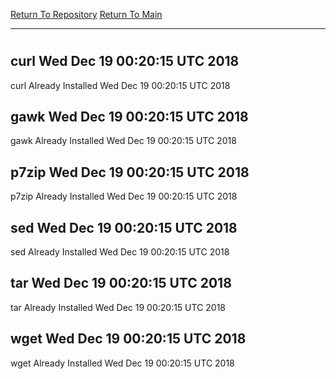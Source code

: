 [Return To Repository](https://github.com/deathbybandaid/piholeparser/)
[Return To Main](https://github.com/deathbybandaid/piholeparser/blob/master/RecentRunLogs/Mainlog.md)
____________________________________
# 
## curl Wed Dec 19 00:20:15 UTC 2018
curl Already Installed Wed Dec 19 00:20:15 UTC 2018
## gawk Wed Dec 19 00:20:15 UTC 2018
gawk Already Installed Wed Dec 19 00:20:15 UTC 2018
## p7zip Wed Dec 19 00:20:15 UTC 2018
p7zip Already Installed Wed Dec 19 00:20:15 UTC 2018
## sed Wed Dec 19 00:20:15 UTC 2018
sed Already Installed Wed Dec 19 00:20:15 UTC 2018
## tar Wed Dec 19 00:20:15 UTC 2018
tar Already Installed Wed Dec 19 00:20:15 UTC 2018
## wget Wed Dec 19 00:20:15 UTC 2018
wget Already Installed Wed Dec 19 00:20:15 UTC 2018
